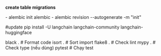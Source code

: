 <p style="font-weight:bold">create table migrations</p>
- alembic init alembic
- alembic revision --autogenerate -m "init"



#update 
pip install -U langchain langchain-community langchain-huggingface

black .          # Format code
isort .          # Sort import
flake8 .         # Check lint
mypy .           # Check type (nếu dùng)
pytest           # Chạy test